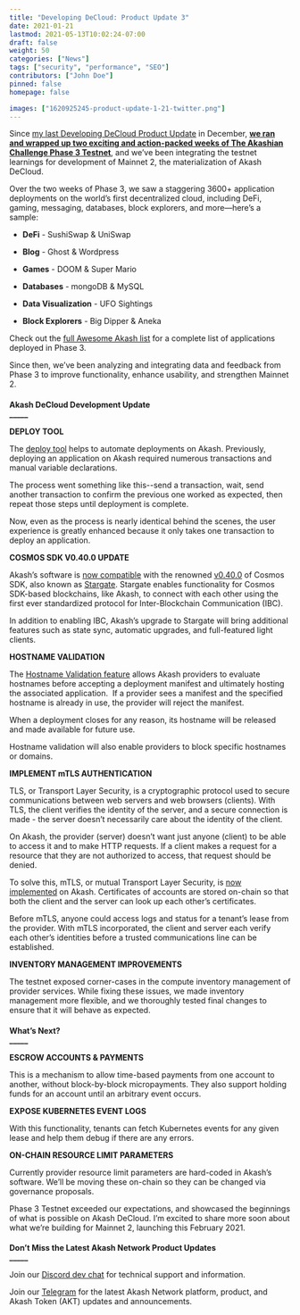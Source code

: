 ```yaml
---
title: "Developing DeCloud: Product Update 3"
date: 2021-01-21
lastmod: 2021-05-13T10:02:24-07:00
draft: false
weight: 50
categories: ["News"]
tags: ["security", "performance", "SEO"]
contributors: ["John Doe"]
pinned: false
homepage: false

images: ["1620925245-product-update-1-21-twitter.png"]
---
```

  
Since [my last Developing DeCloud Product Update](https://akash.network/blog/developing-decloud-product-update-2/) in December, [**we ran and wrapped up two exciting and action-packed weeks of The Akashian Challenge Phase 3 Testnet**](https://akash.network/blog/akash-decloud-from-phase-3-to-mainnet-2/), and we’ve been integrating the testnet learnings for development of Mainnet 2, the materialization of Akash DeCloud.

Over the two weeks of Phase 3, we saw a staggering 3600+ application deployments on the world’s first decentralized cloud, including DeFi, gaming, messaging, databases, block explorers, and more—here’s a sample:

*   **DeFi** - SushiSwap & UniSwap
    
*   **Blog** - Ghost & Wordpress
    
*   **Games** - DOOM & Super Mario
    
*   **Databases** - mongoDB & MySQL
    
*   **Data Visualization** - UFO Sightings
    
*   **Block Explorers** - Big Dipper & Aneka
    

Check out the [full Awesome Akash list](https://github.com/ovrclk/awesome-akash) for a complete list of applications deployed in Phase 3.  

Since then, we’ve been analyzing and integrating data and feedback from Phase 3 to improve functionality, enhance usability, and strengthen Mainnet 2.  

####   
**Akash DeCloud Development Update**  
**\_\_\_\_\_**  

  
**DEPLOY TOOL**  

The [deploy tool](https://github.com/ovrclk/akash/pull/1032) helps to automate deployments on Akash. Previously, deploying an application on Akash required numerous transactions and manual variable declarations.   

The process went something like this--send a transaction, wait, send another transaction to confirm the previous one worked as expected, then repeat those steps until deployment is complete.   

Now, even as the process is nearly identical behind the scenes, the user experience is greatly enhanced because it only takes one transaction to deploy an application.  

  
**COSMOS SDK V0.40.0 UPDATE**  

Akash’s software is [now compatible](https://github.com/ovrclk/akash/pull/1016) with the renowned [v0.40.0](https://github.com/cosmos/cosmos-sdk/releases/tag/v0.40.0) of Cosmos SDK, also known as [Stargate](https://stargate.cosmos.network/). Stargate enables functionality for Cosmos SDK-based blockchains, like Akash, to connect with each other using the first ever standardized protocol for Inter-Blockchain Communication (IBC).  

In addition to enabling IBC, Akash’s upgrade to Stargate will bring additional features such as state sync, automatic upgrades, and full-featured light clients.  

  
**HOSTNAME VALIDATION**  

The [Hostname Validation feature](https://github.com/ovrclk/akash/pull/1024) allows Akash providers to evaluate hostnames before accepting a deployment manifest and ultimately hosting the associated application.  If a provider sees a manifest and the specified hostname is already in use, the provider will reject the manifest.  

When a deployment closes for any reason, its hostname will be released and made available for future use.   

Hostname validation will also enable providers to block specific hostnames or domains.

  
**IMPLEMENT mTLS AUTHENTICATION**  

TLS, or Transport Layer Security, is a cryptographic protocol used to secure communications between web servers and web browsers (clients). With TLS, the client verifies the identity of the server, and a secure connection is made - the server doesn’t necessarily care about the identity of the client.  

On Akash, the provider (server) doesn’t want just anyone (client) to be able to access it and to make HTTP requests. If a client makes a request for a resource that they are not authorized to access, that request should be denied.   

To solve this, mTLS, or mutual Transport Layer Security, is [now implemented](https://github.com/ovrclk/akash/pull/1017) on Akash. Certificates of accounts are stored on-chain so that both the client and the server can look up each other’s certificates.   

Before mTLS, anyone could access logs and status for a tenant’s lease from the provider. With mTLS incorporated, the client and server each verify each other’s identities before a trusted communications line can be established.

  
**INVENTORY MANAGEMENT IMPROVEMENTS**  

The testnet exposed corner-cases in the compute inventory management of provider services. While fixing these issues, we made inventory management more flexible, and we thoroughly tested final changes to ensure that it will behave as expected.  

####   
**What’s Next?**  
**\_\_\_\_\_**  

  
**ESCROW ACCOUNTS & PAYMENTS**  

This is a mechanism to allow time-based payments from one account to another, without block-by-block micropayments. They also support holding funds for an account until an arbitrary event occurs.

  
**EXPOSE KUBERNETES EVENT LOGS**  

With this functionality, tenants can fetch Kubernetes events for any given lease and help them debug if there are any errors.

  
**ON-CHAIN RESOURCE LIMIT PARAMETERS**  

Currently provider resource limit parameters are hard-coded in Akash’s software. We’ll be moving these on-chain so they can be changed via governance proposals.

Phase 3 Testnet exceeded our expectations, and showcased the beginnings of what is possible on Akash DeCloud. I’m excited to share more soon about what we’re building for Mainnet 2, launching this February 2021.  

####   
**Don’t Miss the Latest Akash Network Product Updates**  
**\_\_\_\_\_**

Join our [Discord dev chat](https://discord.com/invite/DxftX67) for technical support and information.

Join our [Telegram](https://t.me/AkashNW) for the latest Akash Network platform, product, and Akash Token (AKT) updates and announcements.